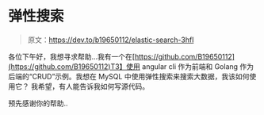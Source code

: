 # 弹性搜索

> 原文：<https://dev.to/b19650112/elastic-search-3hfl>

各位下午好，我想寻求帮助...我有一个在[https://github.com/B19650112](https://github.com/B19650112)T3】使用 angular cli 作为前端和 Golang 作为后端的“CRUD”示例。我想在 MySQL 中使用弹性搜索来搜索大数据，我该如何使用它？
我希望，有人能告诉我如何写源代码。

预先感谢你的帮助..